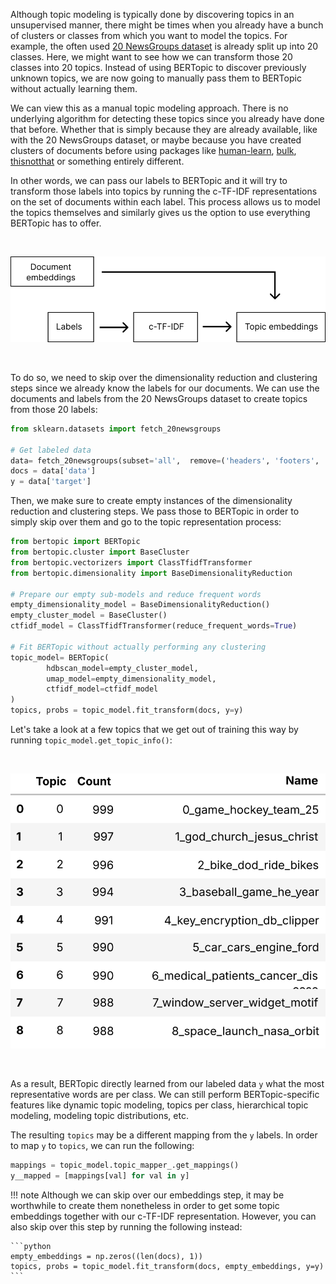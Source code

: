 Although topic modeling is typically done by discovering topics in an unsupervised manner, there might be times when you already have a bunch of clusters or classes from which you want to model the topics. For example, the often used [20 NewsGroups dataset](https://scikit-learn.org/0.19/datasets/twenty_newsgroups.html) is already split up into 20 classes. Here, we might want to see how we can transform those 20 classes into 20 topics. Instead of using BERTopic to discover previously unknown topics, we are now going to manually pass them to BERTopic without actually learning them. 

We can view this as a manual topic modeling approach. There is no underlying algorithm for detecting these topics since you already have done that before. Whether that is simply because they are already available, like with the 20 NewsGroups dataset, or maybe because you have created clusters of documents before using packages like [human-learn](https://github.com/koaning/human-learn), [bulk](https://github.com/koaning/bulk), [thisnotthat](https://github.com/TutteInstitute/thisnotthat) or something entirely different. 

In other words, we can pass our labels to BERTopic and it will try to transform those labels into topics by running the c-TF-IDF representations on the set of documents within each label. This process allows us to model the topics themselves and similarly gives us the option to use everything BERTopic has to offer. 

<br>
<p align="center">
  <img src="pipeline.svg">
</p>

<br>

To do so, we need to skip over the dimensionality reduction and clustering steps since we already know the labels for our documents. We can use the documents and labels from the 20 NewsGroups dataset to create topics from those 20 labels:


```python
from sklearn.datasets import fetch_20newsgroups

# Get labeled data
data= fetch_20newsgroups(subset='all',  remove=('headers', 'footers', 'quotes'))
docs = data['data']
y = data['target']
```

Then, we make sure to create empty instances of the dimensionality reduction and clustering steps. We pass those to BERTopic in order to simply skip over them and go to the topic representation process:


```python
from bertopic import BERTopic
from bertopic.cluster import BaseCluster
from bertopic.vectorizers import ClassTfidfTransformer
from bertopic.dimensionality import BaseDimensionalityReduction

# Prepare our empty sub-models and reduce frequent words
empty_dimensionality_model = BaseDimensionalityReduction()
empty_cluster_model = BaseCluster()
ctfidf_model = ClassTfidfTransformer(reduce_frequent_words=True)

# Fit BERTopic without actually performing any clustering
topic_model= BERTopic(
        hdbscan_model=empty_cluster_model,
        umap_model=empty_dimensionality_model,
        ctfidf_model=ctfidf_model
)
topics, probs = topic_model.fit_transform(docs, y=y)
```

Let's take a look at a few topics that we get out of training this way by running `topic_model.get_topic_info()`:

<br>
<p align="center">
  <img src="table.svg">
</p>

<br>

As a result, BERTopic directly learned from our labeled data `y` what the most representative words are per class. We can still perform BERTopic-specific features like dynamic topic modeling, topics per class, hierarchical topic modeling, modeling topic distributions, etc.

The resulting `topics` may be a different mapping from the `y` labels. In order to map `y` to `topics`, we can run the following:


```python
mappings = topic_model.topic_mapper_.get_mappings()
y__mapped = [mappings[val] for val in y]
```


!!! note
    Although we can skip over our embeddings step, it may be worthwhile to create them nonetheless in order to get some topic embeddings together with our c-TF-IDF representation. However, you can also skip over this step by running the following instead:

    ```python
    empty_embeddings = np.zeros((len(docs), 1))
    topics, probs = topic_model.fit_transform(docs, empty_embeddings, y=y)
    ```
